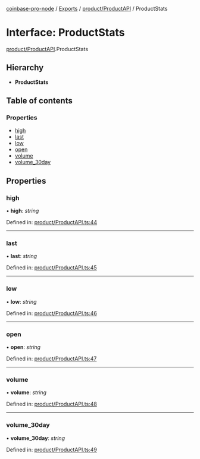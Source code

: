 [coinbase-pro-node](../../README.md) / [Exports](../../modules.md) / [product/ProductAPI](../../modules/product_productapi.md) / ProductStats

# Interface: ProductStats

[product/ProductAPI](../../modules/product_productapi.md).ProductStats

## Hierarchy

- **ProductStats**

## Table of contents

### Properties

- [high](productapi.productstats.md#high)
- [last](productapi.productstats.md#last)
- [low](productapi.productstats.md#low)
- [open](productapi.productstats.md#open)
- [volume](productapi.productstats.md#volume)
- [volume_30day](productapi.productstats.md#volume_30day)

## Properties

### high

• **high**: _string_

Defined in: [product/ProductAPI.ts:44](https://github.com/bennycode/coinbase-pro-node/blob/7d07dce/src/product/ProductAPI.ts#L44)

---

### last

• **last**: _string_

Defined in: [product/ProductAPI.ts:45](https://github.com/bennycode/coinbase-pro-node/blob/7d07dce/src/product/ProductAPI.ts#L45)

---

### low

• **low**: _string_

Defined in: [product/ProductAPI.ts:46](https://github.com/bennycode/coinbase-pro-node/blob/7d07dce/src/product/ProductAPI.ts#L46)

---

### open

• **open**: _string_

Defined in: [product/ProductAPI.ts:47](https://github.com/bennycode/coinbase-pro-node/blob/7d07dce/src/product/ProductAPI.ts#L47)

---

### volume

• **volume**: _string_

Defined in: [product/ProductAPI.ts:48](https://github.com/bennycode/coinbase-pro-node/blob/7d07dce/src/product/ProductAPI.ts#L48)

---

### volume_30day

• **volume_30day**: _string_

Defined in: [product/ProductAPI.ts:49](https://github.com/bennycode/coinbase-pro-node/blob/7d07dce/src/product/ProductAPI.ts#L49)
